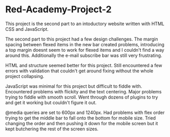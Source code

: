 # Red-Academy-Project-2

This project is the second part to an intoductory website written with HTML CSS and JavaScript. 

The second part to this project had a few design challenges. The margin spacing between flexed items in the new bar created problems, introducing a top margin doesnt seem to work for flexed items and I couldn't find a way around this. Additionally the e-mail subscribe bar was still very frustrating.

HTML and structure seemed better for this project. Still encountered a few errors with validation that couldn't get around fixing without the whole project collapsing.

JavaScript was minimal for this project but difficult to fiddle with. Encountered problems with flickity and the text centering. Major problems trying to fiddle with smooth scroll. Went through dozens of plugins to try and get it working but couldn't figure it out. 

@media queries are set to 600px and 1240px. Had problems with flex order trying to get the middle bar to fall onto the bottom for mobile size. Tried changing the order and then pushing it down for the mobile screen but it kept butchering the rest of the screen sizes.
